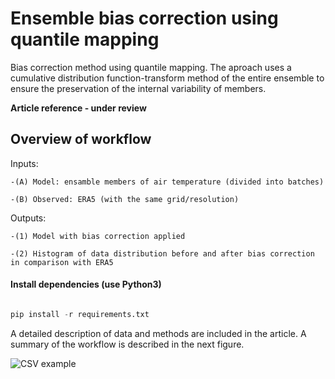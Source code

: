 # Ensemble bias correction using quantile mapping 

Bias correction method using quantile mapping. The aproach uses a cumulative distribution function-transform method of the entire ensemble to ensure the preservation of the internal variability of members. 

  **Article reference - under review**

## Overview of workflow


Inputs: 

	-(A) Model: ensamble members of air temperature (divided into batches)

	-(B) Observed: ERA5 (with the same grid/resolution)

Outputs: 

	-(1) Model with bias correction applied

	-(2) Histogram of data distribution before and after bias correction in comparison with ERA5




#### Install dependencies (use Python3)

```python

pip install -r requirements.txt

```

A detailed description of data and methods are included in the article. A summary of the workflow is described in the next figure. 

![CSV example](https://github.com/lizanafj/ensemble-bias_correction/blob/main/resources/bias_correction_workflow.jpg )





